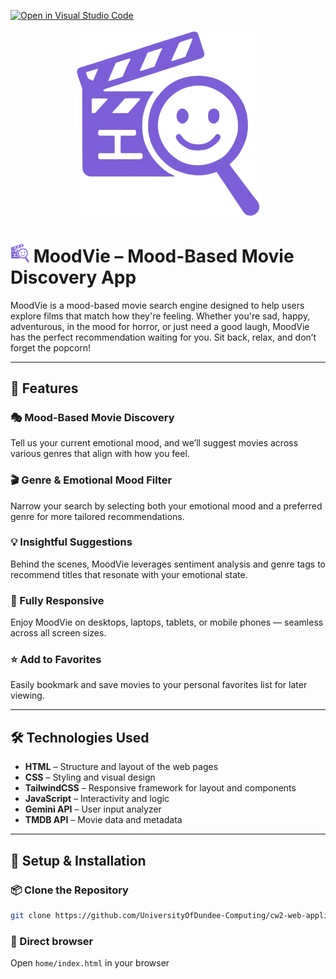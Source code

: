 [![Open in Visual Studio Code](https://classroom.github.com/assets/open-in-vscode-2e0aaae1b6195c2367325f4f02e2d04e9abb55f0b24a779b69b11b9e10269abc.svg)](https://classroom.github.com/online_ide?assignment_repo_id=19297794&assignment_repo_type=AssignmentRepo)

<p align="center">
<img src="image/moodvielogo2.png"        alt="moodvielogo" width="300" justify-item-center/>
</p>

# <img src="image/moodvielogo2.png"        alt="moodvielogo" width="30"/> MoodVie – Mood-Based Movie Discovery App

MoodVie is a mood-based movie search engine designed to help users explore films that match how they're feeling. Whether you're sad, happy, adventurous, in the mood for horror, or just need a good laugh, MoodVie has the perfect recommendation waiting for you. Sit back, relax, and don’t forget the popcorn!

---

## 🌟 Features

### 🎭 Mood-Based Movie Discovery  
Tell us your current emotional mood, and we’ll suggest movies across various genres that align with how you feel.

### 🎬 Genre & Emotional Mood Filter  
Narrow your search by selecting both your emotional mood and a preferred genre for more tailored recommendations.

### 💡 Insightful Suggestions  
Behind the scenes, MoodVie leverages sentiment analysis and genre tags to recommend titles that resonate with your emotional state.

### 📱 Fully Responsive  
Enjoy MoodVie on desktops, laptops, tablets, or mobile phones — seamless across all screen sizes.

### ⭐ Add to Favorites  
Easily bookmark and save movies to your personal favorites list for later viewing.

---

## 🛠 Technologies Used

- **HTML** – Structure and layout of the web pages  
- **CSS** – Styling and visual design  
- **TailwindCSS** – Responsive framework for layout and components  
- **JavaScript** – Interactivity and logic  
- **Gemini API** – User input analyzer
- **TMDB API** – Movie data and metadata 

---

## 🚀 Setup & Installation

### 📦 Clone the Repository
```bash
git clone https://github.com/UniversityOfDundee-Computing/cw2-web-application-development-project-alliance.git
```
### 📱 Direct browser
Open ```home/index.html``` in your browser
